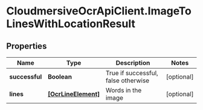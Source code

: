 # CloudmersiveOcrApiClient.ImageToLinesWithLocationResult

## Properties
Name | Type | Description | Notes
------------ | ------------- | ------------- | -------------
**successful** | **Boolean** | True if successful, false otherwise | [optional] 
**lines** | [**[OcrLineElement]**](OcrLineElement.md) | Words in the image | [optional] 


